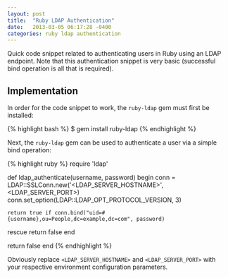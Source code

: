 ```yaml
---
layout: post
title:  "Ruby LDAP Authentication"
date:   2013-03-05 06:17:28 -0400
categories: ruby ldap authentication
---
```

Quick code snippet related to authenticating users in Ruby using an LDAP endpoint. Note
that this authentication snippet is very basic (successful bind operation is all that is
required).

## Implementation

In order for the code snippet to work, the `ruby-ldap` gem must first be installed:

{% highlight bash %}
$ gem install ruby-ldap
{% endhighlight %}

Next, the `ruby-ldap` gem can be used to authenticate a user via a simple bind operation:

{% highlight ruby %}
require 'ldap'

def ldap_authenticate(username, password)
  begin
    conn = LDAP::SSLConn.new('<LDAP_SERVER_HOSTNAME>', <LDAP_SERVER_PORT>)
    conn.set_option(LDAP::LDAP_OPT_PROTOCOL_VERSION, 3)

    return true if conn.bind("uid=#{username},ou=People,dc=example,dc=com", password)
  rescue
    return false
  end

  return false
end
{% endhighlight %}

Obviously replace `<LDAP_SERVER_HOSTNAME>` and `<LDAP_SERVER_PORT>` with your respective
environment configuration parameters.
